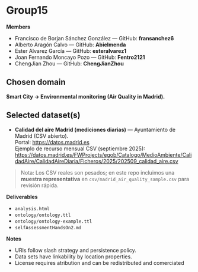 # Group15

**Members**  
- Francisco de Borjan Sánchez González — GitHub: **fransanchez6**
- Alberto Aragón Calvo — GitHub: **Abielmenda** 
- Ester Alvarez García — GitHub: **esteralvarez1**
- Joan Fernando Moncayo Pozo — GitHub: **Fentro2121**
- ChengJian Zhou — GitHub: **ChengJianZhou**

## Chosen domain
**Smart City → Environmental monitoring (Air Quality in Madrid).**

## Selected dataset(s)
- **Calidad del aire Madrid (mediciones diarias)** — Ayuntamiento de Madrid (CSV abierto).  
  Portal: https://datos.madrid.es  
  Ejemplo de recurso mensual CSV (septiembre 2025):  
  https://datos.madrid.es/FWProjects/egob/Catalogo/MedioAmbiente/CalidadAire/CalidadAireDiaria/Ficheros/2025/202509_calidad_aire.csv

> Nota: Los CSV reales son pesados; en este repo incluimos una **muestra representativa** en `csv/madrid_air_quality_sample.csv` para revisión rápida.

**Deliverables**
- `analysis.html`
- `ontology/ontology.ttl`
- `ontology/ontology-example.ttl`
- `selfAssessmentHandsOn2.md`

**Notes**
- URIs follow slash strategy and persistence policy.
- Data sets have linkability by location properties.
- License requires atribution and can be redistributed and comerciated
